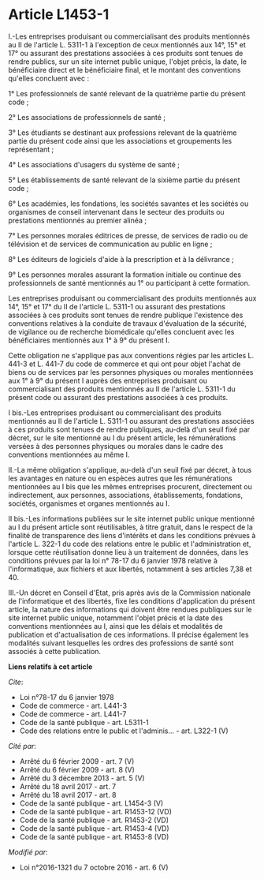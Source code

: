 # Article L1453-1

I.-Les entreprises produisant ou commercialisant des produits mentionnés au II de l'article L. 5311-1 à l'exception de ceux
mentionnés aux 14°, 15° et 17° ou assurant des prestations associées à ces produits sont tenues de rendre publics, sur un
site internet public unique, l'objet précis, la date, le bénéficiaire direct et le bénéficiaire final, et le montant des
conventions qu'elles concluent avec : 

1° Les professionnels de santé relevant de la quatrième partie du présent code ; 

2° Les associations de professionnels de santé ; 

3° Les étudiants se destinant aux professions relevant de la quatrième partie du présent code ainsi que les associations et
groupements les représentant ; 

4° Les associations d'usagers du système de santé ; 

5° Les établissements de santé relevant de la sixième partie du présent code ; 

6° Les académies, les fondations, les sociétés savantes et les sociétés ou organismes de conseil intervenant dans le secteur
des produits ou prestations mentionnés au premier alinéa ; 

7° Les personnes morales éditrices de presse, de services de radio ou de télévision et de services de communication au public
en ligne ; 

8° Les éditeurs de logiciels d'aide à la prescription et à la délivrance ; 

9° Les personnes morales assurant la formation initiale ou continue des professionnels de santé mentionnés au 1° ou
participant à cette formation. 

Les entreprises produisant ou commercialisant des produits mentionnés aux 14°, 15° et 17° du II de l'article L. 5311-1 ou
assurant des prestations associées à ces produits sont tenues de rendre publique l'existence des conventions relatives à la
conduite de travaux d'évaluation de la sécurité, de vigilance ou de recherche biomédicale qu'elles concluent avec les
bénéficiaires mentionnés aux 1° à 9° du présent I. 

Cette obligation ne s'applique pas aux conventions régies par les articles L. 441-3 et L. 441-7 du code de commerce et qui
ont pour objet l'achat de biens ou de services par les personnes physiques ou morales mentionnées aux 1° à 9° du présent I
auprès des entreprises produisant ou commercialisant des produits mentionnés au II de l'article L. 5311-1 du présent code ou
assurant des prestations associées à ces produits. 

I bis.-Les entreprises produisant ou commercialisant des produits mentionnés au II de l'article L. 5311-1 ou assurant des
prestations associées à ces produits sont tenues de rendre publiques, au-delà d'un seuil fixé par décret, sur le site
mentionné au I du présent article, les rémunérations versées à des personnes physiques ou morales dans le cadre des
conventions mentionnées au même I. 

II.-La même obligation s'applique, au-delà d'un seuil fixé par décret, à tous les avantages en nature ou en espèces autres
que les rémunérations mentionnées au I bis que les mêmes entreprises procurent, directement ou indirectement, aux personnes,
associations, établissements, fondations, sociétés, organismes et organes mentionnés au I. 

II bis.-Les informations publiées sur le site internet public unique mentionné au I du présent article sont réutilisables, à
titre gratuit, dans le respect de la finalité de transparence des liens d'intérêts et dans les conditions prévues à l'article
L. 322-1 du code des relations entre le public et l'administration et, lorsque cette réutilisation donne lieu à un traitement
de données, dans les conditions prévues par la loi n° 78-17 du 6 janvier 1978 relative à l'informatique, aux fichiers et aux
libertés, notamment à ses articles 7,38 et 40. 

III.-Un décret en Conseil d'Etat, pris après avis de la Commission nationale de l'informatique et des libertés, fixe les
conditions d'application du présent article, la nature des informations qui doivent être rendues publiques sur le site
internet public unique, notamment l'objet précis et la date des conventions mentionnées au I, ainsi que les délais et
modalités de publication et d'actualisation de ces informations. Il précise également les modalités suivant lesquelles les
ordres des professions de santé sont associés à cette publication.

**Liens relatifs à cet article**

_Cite_:

  - Loi n°78-17 du 6 janvier 1978
  - Code de commerce - art. L441-3
  - Code de commerce - art. L441-7
  - Code de la santé publique - art. L5311-1
  - Code des relations entre le public et l'adminis... - art. L322-1 (V)

_Cité par_:

  - Arrêté du 6 février 2009 - art. 7 (V)
  - Arrêté du 6 février 2009 - art. 8 (V)
  - Arrêté du 3 décembre 2013 - art. 5 (V)
  - Arrêté du 18 avril 2017 - art. 7
  - Arrêté du 18 avril 2017 - art. 8
  - Code de la santé publique - art. L1454-3 (V)
  - Code de la santé publique - art. R1453-12 (VD)
  - Code de la santé publique - art. R1453-2 (VD)
  - Code de la santé publique - art. R1453-4 (VD)
  - Code de la santé publique - art. R1453-8 (VD)

_Modifié par_:

  - Loi n°2016-1321 du 7 octobre 2016 - art. 6 (V)
